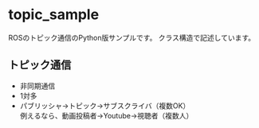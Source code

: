 # topic_sample
ROSのトピック通信のPython版サンプルです。
クラス構造で記述しています。

## トピック通信
- 非同期通信
- 1対多
- パブリッシャ→トピック→サブスクライバ（複数OK）  
例えるなら、動画投稿者→Youtube→視聴者（複数人）

